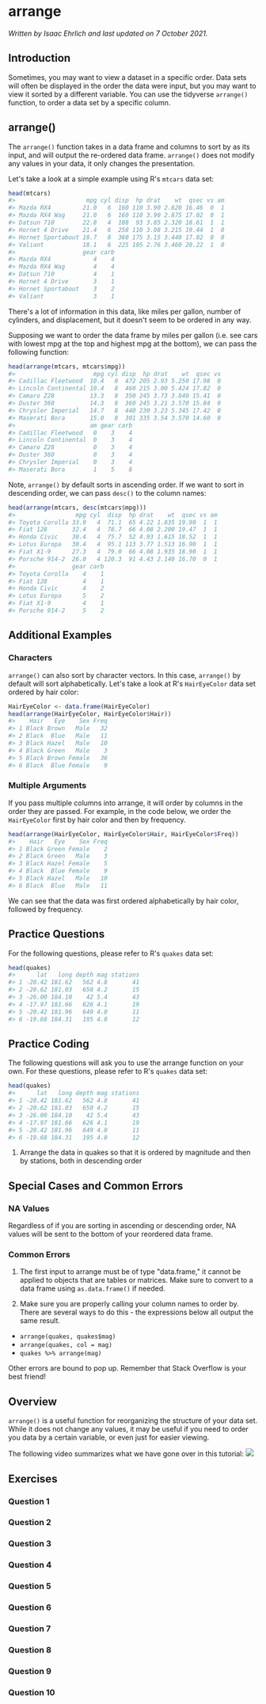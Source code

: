 


# arrange

*Written by Isaac Ehrlich and last updated on 7 October 2021.*


## Introduction

Sometimes, you may want to view a dataset in a specific order. Data sets will often be displayed in the order the data were input, but you may want to view it sorted by a different variable. You can use the tidyverse `arrange()` function, to order a data set by a specific column.

## arrange()

The `arrange()` function takes in a data frame and columns to sort by as its input, and will output the re-ordered data frame. `arrange()` does not modify any values in your data, it only changes the presentation.

Let's take a look at a simple example using R's `mtcars` data set:


```r
head(mtcars)
#>                    mpg cyl disp  hp drat    wt  qsec vs am
#> Mazda RX4         21.0   6  160 110 3.90 2.620 16.46  0  1
#> Mazda RX4 Wag     21.0   6  160 110 3.90 2.875 17.02  0  1
#> Datsun 710        22.8   4  108  93 3.85 2.320 18.61  1  1
#> Hornet 4 Drive    21.4   6  258 110 3.08 3.215 19.44  1  0
#> Hornet Sportabout 18.7   8  360 175 3.15 3.440 17.02  0  0
#> Valiant           18.1   6  225 105 2.76 3.460 20.22  1  0
#>                   gear carb
#> Mazda RX4            4    4
#> Mazda RX4 Wag        4    4
#> Datsun 710           4    1
#> Hornet 4 Drive       3    1
#> Hornet Sportabout    3    2
#> Valiant              3    1
```

There's a lot of information in this data, like miles per gallon, number of cylinders, and displacement, but it doesn't seem to be ordered in any way.

Supposing we want to order the data frame by miles per gallon (i.e. see cars with lowest mpg at the top and highest mpg at the bottom), we can pass the following function:


```r
head(arrange(mtcars, mtcars$mpg))
#>                      mpg cyl disp  hp drat    wt  qsec vs
#> Cadillac Fleetwood  10.4   8  472 205 2.93 5.250 17.98  0
#> Lincoln Continental 10.4   8  460 215 3.00 5.424 17.82  0
#> Camaro Z28          13.3   8  350 245 3.73 3.840 15.41  0
#> Duster 360          14.3   8  360 245 3.21 3.570 15.84  0
#> Chrysler Imperial   14.7   8  440 230 3.23 5.345 17.42  0
#> Maserati Bora       15.0   8  301 335 3.54 3.570 14.60  0
#>                     am gear carb
#> Cadillac Fleetwood   0    3    4
#> Lincoln Continental  0    3    4
#> Camaro Z28           0    3    4
#> Duster 360           0    3    4
#> Chrysler Imperial    0    3    4
#> Maserati Bora        1    5    8
```

Note, `arrange()` by default sorts in ascending order. If we want to sort in descending order, we can pass `desc()` to the column names:


```r
head(arrange(mtcars, desc(mtcars$mpg)))
#>                 mpg cyl  disp  hp drat    wt  qsec vs am
#> Toyota Corolla 33.9   4  71.1  65 4.22 1.835 19.90  1  1
#> Fiat 128       32.4   4  78.7  66 4.08 2.200 19.47  1  1
#> Honda Civic    30.4   4  75.7  52 4.93 1.615 18.52  1  1
#> Lotus Europa   30.4   4  95.1 113 3.77 1.513 16.90  1  1
#> Fiat X1-9      27.3   4  79.0  66 4.08 1.935 18.90  1  1
#> Porsche 914-2  26.0   4 120.3  91 4.43 2.140 16.70  0  1
#>                gear carb
#> Toyota Corolla    4    1
#> Fiat 128          4    1
#> Honda Civic       4    2
#> Lotus Europa      5    2
#> Fiat X1-9         4    1
#> Porsche 914-2     5    2
```

## Additional Examples

### Characters

`arrange()` can also sort by character vectors. In this case, `arrange()` by default will sort alphabetically. Let's take a look at R's `HairEyeColor` data set ordered by hair color:


```r
HairEyeColor <- data.frame(HairEyeColor)
head(arrange(HairEyeColor, HairEyeColor$Hair))
#>    Hair   Eye    Sex Freq
#> 1 Black Brown   Male   32
#> 2 Black  Blue   Male   11
#> 3 Black Hazel   Male   10
#> 4 Black Green   Male    3
#> 5 Black Brown Female   36
#> 6 Black  Blue Female    9
```

### Multiple Arguments

If you pass multiple columns into arrange, it will order by columns in the order they are passed. For example, in the code below, we order the `HairEyeColor` first by hair color and then by frequency.


```r
head(arrange(HairEyeColor, HairEyeColor$Hair, HairEyeColor$Freq))
#>    Hair   Eye    Sex Freq
#> 1 Black Green Female    2
#> 2 Black Green   Male    3
#> 3 Black Hazel Female    5
#> 4 Black  Blue Female    9
#> 5 Black Hazel   Male   10
#> 6 Black  Blue   Male   11
```

We can see that the data was first ordered alphabetically by hair color, followed by frequency.


## Practice Questions

For the following questions, please refer to R's `quakes` data set:


```r
head(quakes)
#>      lat   long depth mag stations
#> 1 -20.42 181.62   562 4.8       41
#> 2 -20.62 181.03   650 4.2       15
#> 3 -26.00 184.10    42 5.4       43
#> 4 -17.97 181.66   626 4.1       19
#> 5 -20.42 181.96   649 4.0       11
#> 6 -19.68 184.31   195 4.0       12
```

<!-- ```{r arrangeq1, echo = FALSE} -->
<!-- question("arrange() by default sorts in descending order", -->
<!-- answer("True"), -->
<!-- answer("False", correct = TRUE), -->
<!-- allow_retry = TRUE) -->
<!-- ``` -->

<!-- ```{r arrangeq2, echo = FALSE} -->
<!-- question("Select the correct code to sort 'quakes' by magnitude in descending order", -->
<!-- answer("arrange(quakes, quakes$mag)", -->
<!--        message = "Remember the default!"), -->
<!-- answer("arrange(quakes, quakes$stations, desc(quakes$mag))", -->
<!--        message = "Keep in mind what you want to sort by!"), -->
<!-- answer("arrange(quakes, desc(quakes$mag)", correct = TRUE), -->
<!-- answer("arrange(desc(quakes), quakes$mag)", -->
<!--        message = "Remember what you apply 'desc()' to!"), -->
<!-- allow_retry = TRUE) -->
<!-- ``` -->

<!-- ```{r arrangeq3, echo = FALSE} -->
<!-- question("Select the correct code to sort 'quakes' by magnitude and then by depth", -->
<!-- answer("arrange(quakes, quakes$mag, quakes$depth)", correct = TRUE), -->
<!-- answer("arrange(quakes, quakes$depth, quakes$mag))", -->
<!--        message = "Keep in mind the order you want to sort by!"), -->
<!-- answer("arrange(quakes$mag, quakes$depth)", -->
<!--        message = "Don't forget the first argument!"), -->
<!-- answer("arrange(quakes, c(quakes$mag, quakes$depth))", -->
<!--        message = "Keep in mind how to pass multiple arguments!"), -->
<!-- allow_retry = TRUE) -->
<!-- ``` -->

## Practice Coding

The following questions will ask you to use the arrange function on your own.
For these questions, please refer to R's `quakes` data set:


```r
head(quakes)
#>      lat   long depth mag stations
#> 1 -20.42 181.62   562 4.8       41
#> 2 -20.62 181.03   650 4.2       15
#> 3 -26.00 184.10    42 5.4       43
#> 4 -17.97 181.66   626 4.1       19
#> 5 -20.42 181.96   649 4.0       11
#> 6 -19.68 184.31   195 4.0       12
```

1. Arrange the data in quakes so that it is ordered by magnitude and then by stations, both in descending order

<!-- ```{r arrangeq4, exercise = TRUE} -->

<!-- ``` -->

## Special Cases and Common Errors

### NA Values

Regardless of if you are sorting in ascending or descending order, NA values will be sent to the bottom of your reordered data frame.

### Common Errors

1. The first input to arrange must be of type "data.frame," it cannot be applied to objects that are tables or matrices. Make sure to convert to a data frame using `as.data.frame()` if needed.

2. Make sure you are properly calling your column names to order by. There are several ways to do this - the expressions below all output the same result.
* `arrange(quakes, quakes$mag)`
* `arrange(quakes, col = mag)`
* `quakes %>% arrange(mag)`

Other errors are bound to pop up. Remember that Stack Overflow is your best friend!

## Overview

`arrange()` is a useful function for reorganizing the structure of your data set. While it does not change any values, it may be useful if you need to order you data by a certain variable, or even just for easier viewing.

The following video summarizes what we have gone over in this tutorial: ![](https://www.youtube.com/watch?v=Ni6_PEzqLGQ&ab_channel=DOSSToolkit)


















## Exercises

### Question 1

### Question 2

### Question 3

### Question 4

### Question 5

### Question 6

### Question 7

### Question 8

### Question 9

### Question 10
